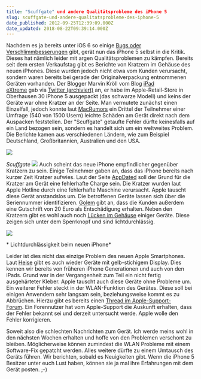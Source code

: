 ```yaml
---
title: "Scuffgate" und andere Qualitätsprobleme des iPhone 5
slug: scuffgate-und-andere-qualitatsprobleme-des-iphone-5
date_published: 2012-09-25T12:39:09.000Z
date_updated: 2018-08-22T09:39:14.000Z
---
```


Nachdem es ja bereits unter iOS 6 so einige [Bugs oder Verschlimmbesserungen](__GHOST_URL__/ios-6-karten-app-ist-ruckschritt-und-andere-bugs/) gibt, gerät nun das iPhone 5 selbst in die Kritik. Dieses hat nämlich leider mit argen Qualitätsproblemen zu kämpfen. Bereits seit dem ersten Verkaufstag gibt es Berichte von Kratzern im Gehäuse des neuen iPhones. Diese wurden jedoch nicht etwa vom Kunden verursacht, sondern waren bereits bei gerade der Originalverpackung entnommenen Geräten vorhanden. Der Blogger Marvin Kröll vom Blog [iPad eXtreme](http://ipad-extreme.de/) gab via [Twitter (archiviert)](http://web.archive.org/web/20111030110250/http://twitter.com/marvinkroell) an, er habe im Apple-Retail-Store in Oberhausen 30 iPhone 5 ausgepackt (das schwarze Modell) und keins der Geräte war ohne Kratzer an der Seite. Man vermutete zunächst einen Einzelfall, jedoch konnte laut [MacRumors](http://forums.macrumors.com/showthread.php?t=1445493) ein Drittel der Teilnehmer einer Umfrage (540 von 1500 Usern) leichte Schäden am Gerät direkt nach dem Auspacken feststellen. Der "Scuffgate" getaufte Fehler dürfte keinesfalls auf ein Land bezogen sein, sondern es handelt sich um ein weltweites Problem. Die Berichte kamen aus verschiedenen Ländern, wie zum Beispiel Deutschland, Großbritannien, Australien und den USA.

[![](//picdump.thafaker.de/2012/09/iphone-5-abnutzungen-600x400.jpeg)](__GHOST_URL__/scuffgate-und-andere-qualitatsprobleme-des-iphone-5/iphone-5-abnutzungen-600x400/)

*Scuffgate*
[![](//picdump.thafaker.de/2012/09/1_m.jpg)](__GHOST_URL__/scuffgate-und-andere-qualitatsprobleme-des-iphone-5/1_m/)
Auch scheint das neue iPhone empfindlicher gegenüber Kratzern zu sein. Einige Teilnehmer gaben an, dass das iPhone bereits nach kurzer Zeit Kratzer aufwies. Laut der Seite [AppDated](http://www.appdated.de/2012/09/iphone-5-scuffgate-kunden-berichten-uber-kratzer-nur-eine-charge-betroffen/) soll der Grund für die Kratzer am Gerät eine fehlerhafte Charge sein. Die Kratzer wurden laut Apple Hotline durch eine fehlerhafte Maschine verursacht. Apple tauscht diese Gerät anstandslos um. Die betroffenen Geräte lassen sich über die Seriennummer identifizieren. [Golem](http://www.golem.de/news/scuffgate-qualitaetsprobleme-beim-iphone-5-1209-94743-2.html) gibt an, dass die Kunden außerdem eine Gutschrift von 20 Euro als Entschädigung erhalten. Neben den Kratzern gibt es wohl auch noch [Lücken im Gehäuse](http://forums.macrumors.com/showthread.php?t=1450376) einiger Geräte. Diese zeigen sich unter dem Sperrknopf und sind lichtdurchlässig.

[![](//picdump.thafaker.de/2012/09/iPhone-5-weiss-Lichtdurchlaessig-1348682255-0-11.jpeg)](__GHOST_URL__/scuffgate-und-andere-qualitatsprobleme-des-iphone-5/iphone-5-weiss-lichtdurchlaessig-1348682255-0-11/)

* Lichtdurchlässigkeit beim neuen iPhone*

Leider ist dies nicht das einzige Problem des neuen Apple Smartphones. Laut [Heise](http://www.heise.de/newsticker/meldung/Erste-Problemberichte-zum-iPhone-5-1715916.html) gibt es auch wieder Geräte mit gelb-stichigem Display. Dies kennen wir bereits von früheren iPhone Generationen und auch von den iPads. Grund war in der Vergangenheit zum Teil ein nicht fertig ausgehärteter Kleber. Apple tauscht auch diese Geräte ohne Probleme um. Ein weiterer Fehler steckt in der WLAN-Funktion des Gerätes. Diese soll bei einigen Anwendern sehr langsam sein, beziehungsweise kommt es zu Abbrüchen. Hierzu gibt es bereits einen [Thread im Apple-Support-Forum](https://discussions.apple.com/thread/4322714?start=0&amp;tstart=0). Ein Forennutzer hat vom Apple-Support die Auskunft erhalten, dass der Fehler bekannt sei und derzeit untersucht werde. Apple wolle den Fehler korrigieren.

Soweit also die schlechten Nachrichten zum Gerät. Ich werde meins wohl in den nächsten Wochen erhalten und hoffe von den Problemen verschont zu bleiben. Möglicherweise können zumindest die WLAN Probleme mit einem Software-Fix gepatcht werden. Alles weitere dürfte zu einem Umtausch des Geräts führen. Wir berichten, sobald es Neuigkeiten gibt. Wenn die iPhone 5 Besitzer unter euch Lust haben, können sie ja mal ihre Erfahrungen mit dem Gerät posten. ;-)
